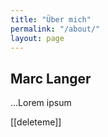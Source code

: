 ```yaml
---
title: "Über mich"
permalink: "/about/"
layout: page
---
```


## Marc Langer

...Lorem ipsum

[[deleteme]]
